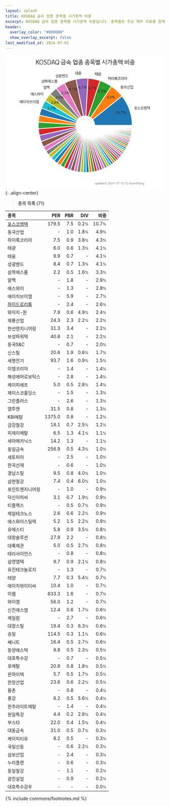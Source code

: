 ```yaml
---
layout: splash
title: KOSDAQ 금속 업종 종목별 시가총액 비중
excerpt: KOSDAQ 금속 업종 종목별 시가총액 비중입니다. 종목별로 주요 재무 지표를 함께 표시합니다.
header:
  overlay_color: "#800000"
  show_overlay_excerpt: false
last_modified_at: 2024-07-01
---
```



![KOSDAQ 금속 업종 종목별 시가총액 비중](/stats/sector/images/kosdaq_업종_금속_종목.png){: .align-center}


> **종목 목록 (71)**<a id="list"></a>

| **종목** | **PER** | **PBR** | **DIV** | **비중** |
| :------- | ------: | ------: | ------: | -------: |
| [포스코엠텍](/009520/) | 179.5 | 7.5 | 0.2<small>%</small> | 10.7<small>%</small> |
| 동국산업 | - | 1.0 | 1.8<small>%</small> | 4.9<small>%</small> |
| 하이록코리아 | 7.5 | 0.9 | 3.8<small>%</small> | 4.3<small>%</small> |
| 태광 | 6.0 | 0.6 | 1.3<small>%</small> | 4.1<small>%</small> |
| 태웅 | 9.9 | 0.7 | - | 4.1<small>%</small> |
| 성광벤드 | 8.4 | 0.7 | 1.3<small>%</small> | 4.1<small>%</small> |
| 삼목에스폼 | 2.2 | 0.5 | 1.6<small>%</small> | 3.3<small>%</small> |
| 알멕 | - | 1.8 | - | 2.9<small>%</small> |
| 에스와이 | - | 1.3 | - | 2.8<small>%</small> |
| 에이치브이엠 | - | 5.9 | - | 2.7<small>%</small> |
| [하이드로리튬](/101670/) | - | 2.4 | - | 2.6<small>%</small> |
| 와이지-원 | 7.9 | 0.6 | 4.9<small>%</small> | 2.4<small>%</small> |
| 제룡산업 | 24.3 | 2.3 | 2.2<small>%</small> | 2.2<small>%</small> |
| 한선엔지니어링 | 31.3 | 3.4 | - | 2.2<small>%</small> |
| 보성파워텍 | 40.8 | 2.1 | - | 2.2<small>%</small> |
| 동국S&C | - | 0.7 | - | 2.0<small>%</small> |
| 신스틸 | 20.6 | 1.9 | 0.6<small>%</small> | 1.7<small>%</small> |
| 세명전기 | 93.7 | 1.6 | 0.9<small>%</small> | 1.5<small>%</small> |
| 이엠코리아 | - | 1.4 | - | 1.4<small>%</small> |
| 해성에어로보틱스 | - | 2.8 | - | 1.4<small>%</small> |
| 케이피에프 | 5.0 | 0.5 | 2.8<small>%</small> | 1.4<small>%</small> |
| 제이스코홀딩스 | - | 1.5 | - | 1.3<small>%</small> |
| 그린플러스 | - | 2.6 | - | 1.3<small>%</small> |
| 엠투엔 | 31.5 | 0.8 | - | 1.3<small>%</small> |
| KBI메탈 | 1375.0 | 0.8 | - | 1.2<small>%</small> |
| 금강철강 | 18.1 | 0.7 | 2.5<small>%</small> | 1.2<small>%</small> |
| 피제이메탈 | 6.5 | 1.3 | 4.1<small>%</small> | 1.1<small>%</small> |
| 세아메카닉스 | 14.2 | 1.3 | - | 1.1<small>%</small> |
| 동일금속 | 256.9 | 0.5 | 4.3<small>%</small> | 1.0<small>%</small> |
| 세토피아 | - | 2.5 | - | 1.0<small>%</small> |
| 한국선재 | - | 0.6 | - | 1.0<small>%</small> |
| 경남스틸 | 9.5 | 0.8 | 4.0<small>%</small> | 1.0<small>%</small> |
| 삼현철강 | 7.4 | 0.4 | 6.0<small>%</small> | 1.0<small>%</small> |
| 포인트엔지니어링 | - | 1.0 | - | 0.9<small>%</small> |
| 덕신이피씨 | 3.1 | 0.7 | 1.9<small>%</small> | 0.9<small>%</small> |
| 티플랙스 | - | 0.5 | 0.7<small>%</small> | 0.9<small>%</small> |
| 제일테크노스 | 2.6 | 0.6 | 2.2<small>%</small> | 0.9<small>%</small> |
| 에스와이스틸텍 | 5.2 | 1.5 | 2.2<small>%</small> | 0.9<small>%</small> |
| 유에스티 | 5.8 | 0.9 | 3.5<small>%</small> | 0.8<small>%</small> |
| 대창솔루션 | 27.9 | 2.2 | - | 0.8<small>%</small> |
| 대륙제관 | 5.0 | 0.5 | 2.7<small>%</small> | 0.8<small>%</small> |
| 테라사이언스 | - | 0.8 | - | 0.8<small>%</small> |
| 삼영엠텍 | 9.7 | 0.9 | 2.1<small>%</small> | 0.8<small>%</small> |
| 유진테크놀로지 | - | 1.3 | - | 0.7<small>%</small> |
| 태양 | 7.7 | 0.3 | 5.4<small>%</small> | 0.7<small>%</small> |
| 에이치와이티씨 | 10.4 | 1.0 | - | 0.7<small>%</small> |
| 이렘 | 633.3 | 1.6 | - | 0.7<small>%</small> |
| 와이엠 | 56.0 | 1.2 | - | 0.7<small>%</small> |
| 신진에스엠 | 12.4 | 0.6 | 1.7<small>%</small> | 0.6<small>%</small> |
| 케일럼 | - | 2.7 | - | 0.6<small>%</small> |
| 대창스틸 | 19.4 | 0.3 | 6.3<small>%</small> | 0.6<small>%</small> |
| 승일 | 114.5 | 0.3 | 1.1<small>%</small> | 0.6<small>%</small> |
| 쎄니트 | 16.4 | 0.5 | 2.7<small>%</small> | 0.6<small>%</small> |
| 동양에스텍 | 9.8 | 0.5 | 2.3<small>%</small> | 0.5<small>%</small> |
| 대호특수강 | - | 0.7 | - | 0.5<small>%</small> |
| 포메탈 | 20.9 | 0.8 | 1.8<small>%</small> | 0.5<small>%</small> |
| 윈하이텍 | 5.7 | 0.5 | 1.7<small>%</small> | 0.5<small>%</small> |
| 한창산업 | 23.6 | 0.6 | 2.2<small>%</small> | 0.5<small>%</small> |
| 율촌 | - | 0.8 | - | 0.4<small>%</small> |
| 풍강 | 6.2 | 0.5 | 5.6<small>%</small> | 0.4<small>%</small> |
| 한주라이트메탈 | - | 1.4 | - | 0.4<small>%</small> |
| 원일특강 | 4.4 | 0.2 | 2.8<small>%</small> | 0.4<small>%</small> |
| 부스타 | 22.0 | 0.4 | 1.5<small>%</small> | 0.4<small>%</small> |
| 대동금속 | 31.0 | 0.5 | 0.7<small>%</small> | 0.3<small>%</small> |
| 케이피티유 | 8.2 | 0.5 | - | 0.3<small>%</small> |
| 국일신동 | - | 0.6 | 2.2<small>%</small> | 0.3<small>%</small> |
| 삼보산업 | - | 2.4 | - | 0.3<small>%</small> |
| 누리플랜 | - | 0.6 | - | 0.3<small>%</small> |
| 동일철강 | - | 1.1 | - | 0.2<small>%</small> |
| 광진실업 | - | 0.9 | - | 0.2<small>%</small> |
| 대호특수강우 | - | - | - | 0.0<small>%</small> |

{% include commons/footnotes.md %}